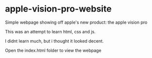# apple-vision-pro-website
 Simple webpage showing off apple's new product: the apple vision pro
 
 This was an attempt to learn html, css and js.
 
 I didnt learn much, but i thought it looked decent.

 Open the index.html folder to view the webpage
